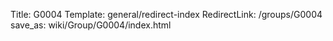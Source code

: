 Title: G0004
Template: general/redirect-index
RedirectLink: /groups/G0004
save_as: wiki/Group/G0004/index.html